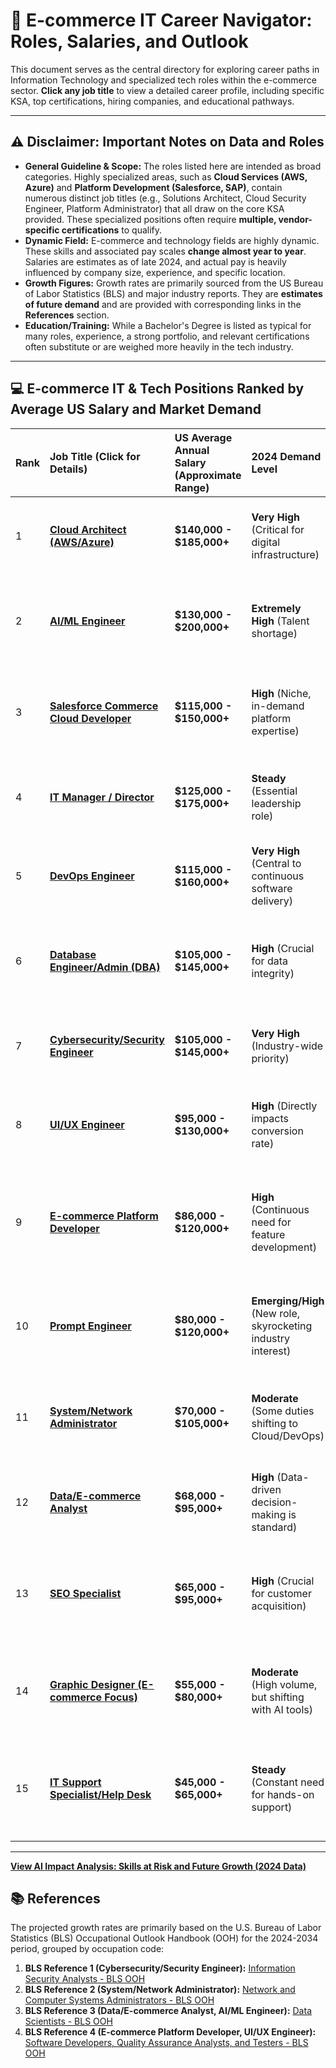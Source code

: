 # 🚀 E-commerce IT Career Navigator: Roles, Salaries, and Outlook

This document serves as the central directory for exploring career paths in Information Technology and specialized tech roles within the e-commerce sector. **Click any job title** to view a detailed career profile, including specific KSA, top certifications, hiring companies, and educational pathways.

---

## ⚠️ Disclaimer: Important Notes on Data and Roles

* **General Guideline & Scope:** The roles listed here are intended as broad categories. Highly specialized areas, such as **Cloud Services (AWS, Azure)** and **Platform Development (Salesforce, SAP)**, contain numerous distinct job titles (e.g., Solutions Architect, Cloud Security Engineer, Platform Administrator) that all draw on the core KSA provided. These specialized positions often require **multiple, vendor-specific certifications** to qualify.
* **Dynamic Field:** E-commerce and technology fields are highly dynamic. These skills and associated pay scales **change almost year to year**. Salaries are estimates as of late 2024, and actual pay is heavily influenced by company size, experience, and specific location.
* **Growth Figures:** Growth rates are primarily sourced from the US Bureau of Labor Statistics (BLS) and major industry reports. They are **estimates of future demand** and are provided with corresponding links in the **References** section.
* **Education/Training:** While a Bachelor's Degree is listed as typical for many roles, experience, a strong portfolio, and relevant certifications often substitute or are weighed more heavily in the tech industry.

---

## 💻 E-commerce IT & Tech Positions Ranked by Average US Salary and Market Demand

| Rank | Job Title (Click for Details) | US Average Annual Salary (Approximate Range) | 2024 Demand Level | Projected Growth (Next 5-10 Years) | Key Knowledge, Skills, and Abilities (KSA) Highlights |
| :--- | :--- | :--- | :--- | :--- | :--- |
| 1 | **[Cloud Architect (AWS/Azure)](Roles/Cloud_Architect.md)** | **$140,000 - $185,000+** | **Very High** (Critical for digital infrastructure) | **Fast Growth** *(~15-20%+, driven by enterprise cloud adoption)* | Cloud infrastructure, High-Availability, Cost Optimization, Security Architecture, System Design. |
| 2 | **[AI/ML Engineer](Roles/AIML_Engineer.md)** | **$130,000 - $200,000+** | **Extremely High** (Talent shortage) | **Explosive Growth** *(~30%+ CAGR, driven by generative AI and automation)* | Advanced ML algorithms, MLOps, Python (TensorFlow, PyTorch), Statistical Modeling, Model Deployment. |
| 3 | **[Salesforce Commerce Cloud Developer](Roles/SFCC_Developer.md)** | **$115,000 - $150,000+** | **High** (Niche, in-demand platform expertise) | **Strong Growth** *(~15%+, tied to the commerce cloud market growth)* | SFCC (Demandware) Script/API, Headless Architecture, Business Manager, Integration, Debugging Pipelines. |
| 4 | **[IT Manager / Director](Roles/IT_Manager.md)** | **$125,000 - $175,000+** | **Steady** (Essential leadership role) | **Stable Growth** *(~5-8%, tied to overall company size growth)* | IT strategy, Budget Planning, Vendor Management, Team Leadership, Risk Management, Resource Allocation. |
| 5 | **[DevOps Engineer](Roles/DevOps_Engineer.md)** | **$115,000 - $160,000+** | **Very High** (Central to continuous software delivery) | **Fast Growth** *(~10-15%+, driven by the push for faster, safer deployments)* | CI/CD (Jenkins, GitLab), Infrastructure as Code (Terraform), Docker/Kubernetes, Automation, Scripting. |
| 6 | **[Database Engineer/Admin (DBA)](Roles/DBA.md)** | **$105,000 - $145,000+** | **High** (Crucial for data integrity) | **Strong Growth** *(~9-12%, driven by increasing data volume and complexity)* | SQL query optimization, Database Systems (MySQL/PostgreSQL), Backup/Recovery, Security Compliance, Performance Tuning. |
| 7 | **[Cybersecurity/Security Engineer](Roles/Cybersecurity_Engineer.md)**| **$105,000 - $145,000+** | **Very High** (Industry-wide priority) | **Rapid Growth** *(~29%, [BLS Reference 1])* | PCI DSS compliance, Incident Response, Vulnerability Management, Firewalls/WAF, Security Auditing. |
| 8 | **[UI/UX Engineer](Roles/UIUX_Engineer.md)** | **$95,000 - $130,000+** | **High** (Directly impacts conversion rate) | **Strong Growth** *(~7%, [BLS Reference 3])* | UX Principles, CRO, HTML/CSS/JavaScript (React/Vue), Figma/Sketch, Prototyping, Accessibility. |
| 9 | **[E-commerce Platform Developer](Roles/Platform_Developer.md)** | **$86,000 - $120,000+** | **High** (Continuous need for feature development) | **Strong Growth** *(~15%, grouped with Software Developers [BLS Reference 4])* | E-commerce Platforms (Shopify/Magento), REST/SOAP APIs, Full-stack Development, Performance Optimization. |
| 10 | **[Prompt Engineer](Roles/Prompt_Engineer.md)** | **$80,000 - $120,000+** | **Emerging/High** (New role, skyrocketing industry interest) | **Explosive Growth** *(~33%+ CAGR, market size is rapidly expanding)* | LLM Behavior/Limitations, NLP, Structured Thinking, Zero-shot Prompting, Creative Problem-Solving with AI. |
| 11 | **[System/Network Administrator](Roles/System_Network_Admin.md)** | **$70,000 - $105,000+** | **Moderate** (Some duties shifting to Cloud/DevOps) | **Slight Decline** *(-4% by 2034, [BLS Reference 2])* | Server OS (Windows/Linux), Network Protocols (TCP/IP), Cloud Infrastructure, Shell Scripting, Troubleshooting. |
| 12 | **[Data/E-commerce Analyst](Roles/Data_Analyst.md)** | **$68,000 - $95,000+** | **High** (Data-driven decision-making is standard) | **Very Strong Growth** *(~34%, [BLS Reference 3])* | SQL, Web Analytics (Google Analytics), E-commerce Metrics (AOV, CR), Data Visualization (Tableau/Power BI). |
| 13 | **[SEO Specialist](Roles/SEO_Specialist.md)** | **$65,000 - $95,000+** | **High** (Crucial for customer acquisition) | **Strong Growth** *(~10-15%, tied to the digital marketing consultant market)* | Technical SEO, Search Algorithms, Keyword Research, Content Optimization, Tools (SEMrush, Ahrefs). |
| 14 | **[Graphic Designer (E-commerce Focus)](Roles/Graphic_Designer.md)** | **$55,000 - $80,000+** | **Moderate** (High volume, but shifting with AI tools) | **Stable Growth** *(~6-7% CAGR, tied to digital content demand)* | Adobe Creative Suite (Photoshop, Illustrator), Web Optimization, Typography, E-commerce Design Best Practices. |
| 15 | **[IT Support Specialist/Help Desk](Roles/IT_Support.md)** | **$45,000 - $65,000+** | **Steady** (Constant need for hands-on support) | **Stable Growth** *(~5-7%, driven by general tech reliance, despite some automation)* | OS/Hardware Troubleshooting, Network Fundamentals, Ticketing Systems, Excellent Customer Service, Active Directory. |

---
**[View AI Impact Analysis: Skills at Risk and Future Growth (2024 Data)](AI_Mastery_Analysis.md)**
## 📚 References

The projected growth rates are primarily based on the U.S. Bureau of Labor Statistics (BLS) Occupational Outlook Handbook (OOH) for the 2024-2034 period, grouped by occupation code:

1.  **BLS Reference 1 (Cybersecurity/Security Engineer):** [Information Security Analysts - BLS OOH](https://www.bls.gov/ooh/computer-and-information-technology/information-security-analysts.htm)
2.  **BLS Reference 2 (System/Network Administrator):** [Network and Computer Systems Administrators - BLS OOH](https://www.bls.gov/ooh/computer-and-information-technology/network-and-computer-systems-administrators.htm)
3.  **BLS Reference 3 (Data/E-commerce Analyst, AI/ML Engineer):** [Data Scientists - BLS OOH](https://www.bls.gov/ooh/math/data-scientists.htm)
4.  **BLS Reference 4 (E-commerce Platform Developer, UI/UX Engineer):** [Software Developers, Quality Assurance Analysts, and Testers - BLS OOH](https://www.bls.gov/ooh/computer-and-information-technology/software-developers.htm)
